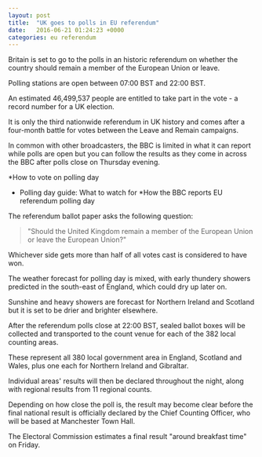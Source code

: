 ```yaml
---
layout: post
title:  "UK goes to polls in EU referendum"
date:   2016-06-21 01:24:23 +0000
categories: eu referendum
---
```

Britain is set to go to the polls in an historic referendum on whether the country should remain a member of the European Union or leave.

Polling stations are open between 07:00 BST and 22:00 BST.

An estimated 46,499,537 people are entitled to take part in the vote - a record number for a UK election.

It is only the third nationwide referendum in UK history and comes after a four-month battle for votes between the Leave and Remain campaigns.

In common with other broadcasters, the BBC is limited in what it can report while polls are open but you can follow the results as they come in across the BBC after polls close on Thursday evening.

*How to vote on polling day
* Polling day guide: What to watch for
*How the BBC reports EU referendum polling day
 

The referendum ballot paper asks the following question: 

>"Should the United Kingdom remain a member of the European Union or leave the European Union?"

Whichever side gets more than half of all votes cast is considered to have won.

The weather forecast for polling day is mixed, with early thundery showers predicted in the south-east of England, which could dry up later on.

Sunshine and heavy showers are forecast for Northern Ireland and Scotland but it is set to be drier and brighter elsewhere.

After the referendum polls close at 22:00 BST, sealed ballot boxes will be collected and transported to the count venue for each of the 382 local counting areas.

These represent all 380 local government area in England, Scotland and Wales, plus one each for Northern Ireland and Gibraltar.

Individual areas' results will then be declared throughout the night, along with regional results from 11 regional counts.

Depending on how close the poll is, the result may become clear before the final national result is officially declared by the Chief Counting Officer, who will be based at Manchester Town Hall.

The Electoral Commission estimates a final result "around breakfast time" on Friday.
